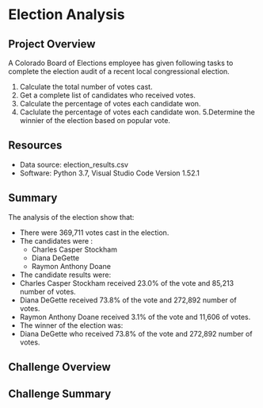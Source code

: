 # Election Analysis

## Project Overview
A Colorado Board of Elections employee has given following tasks to complete the election audit of a recent local congressional election.

1. Calculate the total number of votes cast.
2. Get a complete list of candidates who received votes.
3. Calculate the percentage of votes each candidate won.
4. Caclulate the percentage of votes each candidate won.
5.Determine the winnier of the election based on popular vote.

## Resources
- Data source: election_results.csv
- Software: Python 3.7, Visual Studio Code Version 1.52.1

## Summary
The analysis of the election show that:
- There were 369,711 votes cast in the election.
- The candidates were :
  - Charles Casper Stockham
  - Diana DeGette
  - Raymon Anthony Doane
 - The candidate results were:
  - Charles Casper Stockham received 23.0% of the vote and 85,213 number of votes.
  - Diana DeGette received 73.8% of the vote and 272,892 number of votes.
  - Raymon Anthony Doane received 3.1% of the vote and 11,606 of votes.
 - The winner of the election was:
  - Diana DeGette who received 73.8% of the vote and 272,892 number of votes.
 
 ## Challenge Overview
 
 ## Challenge Summary
 
